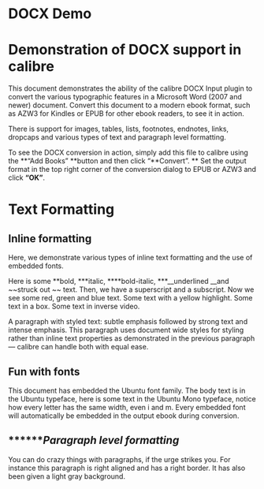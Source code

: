 # DOCX Demo

# <a name="OLE_LINK1"></a><a name="OLE_LINK2"></a><a name="_Toc359077851"></a>Demonstration of DOCX support in calibre

This document demonstrates the ability of the calibre DOCX Input plugin to convert the various typographic features in a Microsoft Word (2007 and newer) document. Convert this document to a modern ebook format, such as AZW3 for Kindles or EPUB for other ebook readers, to see it in action.

There is support for images, tables, lists, footnotes, endnotes, links, dropcaps and various types of text and paragraph level formatting.

To see the DOCX conversion in action, simply add this file to calibre using the **“Add Books” **button and then click “**Convert”. ** Set the output format in the top right corner of the conversion dialog to EPUB or AZW3 and click **“OK”**.

# <a name="_Toc359077852"></a>Text Formatting

## <a name="_Toc359077853"></a>Inline formatting

Here, we demonstrate various types of inline text formatting and the use of embedded fonts.

Here is some **bold, ***italic, ****bold-italic, ***__underlined __and ~~struck out ~~ text. Then, we have a superscript and a subscript. Now we see some red, green and blue text. Some text with a yellow highlight. Some text in a box. Some text in inverse video.

A paragraph with styled text: subtle emphasis  followed by strong text and intense emphasis. This paragraph uses document wide styles for styling rather than inline text properties as demonstrated in the previous paragraph — calibre can handle both with equal ease.

## <a name="_Toc359077854"></a>Fun with fonts

This document has embedded the Ubuntu font family. The body text is in the Ubuntu typeface, here is some text in the Ubuntu Mono typeface, notice how every letter has the same width, even i and m. Every embedded font will automatically be embedded in the output ebook during conversion. 

## ***<a name="_Paragraph_level_formatting"></a>******<a name="_Toc359077855"></a>******Paragraph level formatting***

You can do crazy things with paragraphs, if the urge strikes you. For instance this paragraph is right aligned and has a right border. It has also been given a light gray background.

